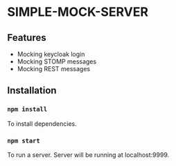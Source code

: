 # SIMPLE-MOCK-SERVER
## Features
 * Mocking keycloak login
 * Mocking STOMP messages
 * Mocking REST messages

## Installation
### `npm install`
To install dependencies.

### `npm start`
To run a server. Server will be running at localhost:9999.